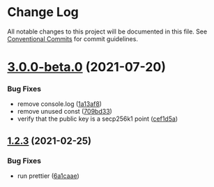 # Change Log

All notable changes to this project will be documented in this file.
See [Conventional Commits](https://conventionalcommits.org) for commit guidelines.

# [3.0.0-beta.0](https://github.com/blockstack/blockstack.js/compare/v2.0.0-beta.1...v3.0.0-beta.0) (2021-07-20)


### Bug Fixes

* remove console.log ([1a13af8](https://github.com/blockstack/blockstack.js/commit/1a13af8c0e00851be9ee27a53e67efdf589f5919))
* remove unused const ([709bd33](https://github.com/blockstack/blockstack.js/commit/709bd33966563cdefa186615ab221dc94efa2f7f))
* verify that the public key is a secp256k1 point ([cef1d5a](https://github.com/blockstack/blockstack.js/commit/cef1d5ab3bc61a172b65abc1cb5bf0865a34f7d9))





## [1.2.3](https://github.com/blockstack/blockstack.js/compare/v1.2.2...v1.2.3) (2021-02-25)


### Bug Fixes

* run prettier ([6a1caae](https://github.com/blockstack/blockstack.js/commit/6a1caaed6818f60a2d838c1b4dabc902d168be72))
